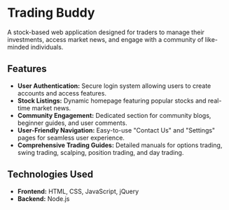 # Trading Buddy

A stock-based web application designed for traders to manage their investments, access market news, and engage with a community of like-minded individuals.

## Features

- **User Authentication:** Secure login system allowing users to create accounts and access features.
- **Stock Listings:** Dynamic homepage featuring popular stocks and real-time market news.
- **Community Engagement:** Dedicated section for community blogs, beginner guides, and user comments.
- **User-Friendly Navigation:** Easy-to-use "Contact Us" and "Settings" pages for seamless user experience.
- **Comprehensive Trading Guides:** Detailed manuals for options trading, swing trading, scalping, position trading, and day trading.

## Technologies Used

- **Frontend:** HTML, CSS, JavaScript, jQuery
- **Backend:** Node.js
